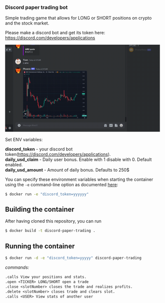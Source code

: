 ### Discord paper trading bot
Simple trading game that allows for LONG or SHORT positions on crypto and the stock market.

Please make a discord bot and get its token here: https://discord.com/developers/applications


![](https://github.com/TivenTux/discord-paper-trading/blob/main/demo.gif)

Set ENV variables:  

**discord_token** - your discord bot token(https://discord.com/developers/applications). <br> 
**daily_usd_claim** - Daily user bonus. Enable with 1 disable with 0. Default enabled.  <br>
**daily_usd_amount** - Amount of daily bonus. Defaults to 250$ <br> 

You can specify these environment variables when starting the container using the `-e` command-line option as documented
[here](https://docs.docker.com/engine/reference/run/#env-environment-variables):
```bash
$ docker run -e "discord_token=yyyyyy"
```

## Building the container

After having cloned this repository, you can run
```bash
$ docker build -t discord-paper-trading .
```

## Running the container

```bash
$ docker run -d -e "discord_token=yyyyy" discord-paper-trading

```

_commands:_ 
```.gibs Daily USDT bonus.
.calls View your positions and stats.
.open <TICKER> LONG/SHORT open a trade
.close <slotNumber> closes the trade and realizes profits.
.delete <slotNumber> closes trade and clears slot.
.calls <USER> View stats of another user
```